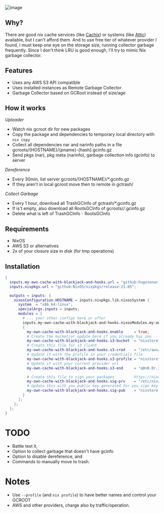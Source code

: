 ![image](https://github.com/hugosenari/nixos-config/assets/863299/1a1d4cb3-3384-457b-bd86-248657e5cd8f)

## Why?

There are good nix cache services (like [Cachix](https://www.cachix.org/)) or systems (like [Attic](https://docs.attic.rs/)) available, but I can't afford them.
And to use free tier of whatever provider I found, I must keep one eye on the storage size, running collector garbage frequently.
Since I don't think LRU is good enough, I'll try to mimic Nix garbage collector.

## Features

- Uses any AWS S3 API compatible
- Uses installed instances as Remote Garbage Collector
- Garbage Collector based on GCRoot instead of size/age

## How it works

_Uploader_
- Watch nix gcroot dir for new packages
- Copy the package and dependencies to temporary local directory with `nix copy`
- Collect all dependencies nar and narinfo paths in a file gcroots/{HOSTNAME}/{pname}-{hash}.gcinfo.gz
- Send pkgs (nar), pkg meta (narinfo), garbage collection info (gcinfo) to server

_Dereference_
- Every 30min, list server gcroots/{HOSTNAME}/*.gcinfo.gz
- If they aren't in local gcroot move then to remote in gctrash/

_Collect Garbage_
- Every 1 hour, download all TrashGCInfo of gctrash/*.gcinfo.gz
- If is't empty, also download all RootsGCInfo of gcroots/*/*.gcinfo.gz
- Delete what is left of TrashGCInfo - RootsGCInfo

## Requirements

- NixOS
- AWS S3 or alternatives
- 2x of your closure size in disk (for tmp operations)


## Installation

```nix
{
  inputs.my-own-cache-with-blackjack-and-hooks.url = "github:hugosenari/nixos-config?dir=cache";
  inputs.nixpkgs.url = "github:NixOS/nixpkgs/release-23.05";

  outputs = inputs: {
    nixosConfiguration.HOSTNAME = inputs.nixpkgs.lib.nixosSystem {
      system  = "x86_64-linux";
      specialArgs.inputs = inputs;
      modules = [
        # ... your other configs here or after
        inputs.my-own-cache-with-blackjack-and-hooks.nixosModules.my-own-cache-with-blackjack-and-hooks
        {
          my-own-cache-with-blackjack-and-hooks.enable     = true;
          # Create the bucket/or update here if you already has one
          my-own-cache-with-blackjack-and-hooks.s3-bucket  = "nixstore";
          # Create this file for s3 client
          my-own-cache-with-blackjack-and-hooks.s3-cred    = "/etc/aws/credentials"; # note this is a string not a path for sec reasons
          # Update it with the profile in your credentials file
          my-own-cache-with-blackjack-and-hooks.s3-profile = "nixstore";
          # Update it with your current provider url  
          my-own-cache-with-blackjack-and-hooks.s3-end     = "q0n0.0r.idrivee2-24.com";

          # Create this file to sign your packages         https://nixos.wiki/wiki/Binary_Cache#1._Generating_a_private.2Fpublic_keypair
          my-own-cache-with-blackjack-and-hooks.sig-prv    = "/etc/nix/nixstore-key"; # note this is a string not a path for sec reasons
          # Update this with you public key generated for you sign key
          my-own-cache-with-blackjack-and-hooks.sig-pub    = "nixstore:XPnWsxF43W5WV9nl6TFA1EhYkehVMIZOs20wu4f8A5c="; 
        }
      ];
    };
  };
}
```

# TODO

- Battle test it,
- Option to collect garbage that doesn't have gcinfo
- Option to disable dereference, and
- Commands to manually move to trash.

# Notes

- Use `--profile` (and `nix profile`) to have better names and control your GCROOT
- AWS and other providers, charge also by traffic/operation.
